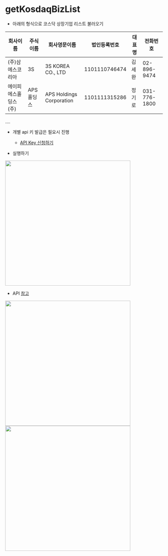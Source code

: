 # getKosdaqBizList

- 아래의 형식으로 코스닥 상장기업 리스트 불러오기

|회사이름|주식이름|회사영문이름|법인등록번호|대표명|전화번호| 
|----|----|------|--------|---|----|
|(주)삼에스코리아|3S|3S KOREA CO., LTD|1101110746474|김세완|02-896-9474|
|에이피에스홀딩스(주)|APS홀딩스|APS Holdings Corporation|1101111315286|정기로|031-776-1800|

....


- 개별 api 키 발급은 필요시 진행
  - [API Key 신청하기](https://opendart.fss.or.kr/uss/umt/EgovMberInsertView.do)


- 실행하기
<img src='https://user-images.githubusercontent.com/66409676/188367888-8ddfacbc-97ed-4246-aa92-cc7184277c8e.png' style='width:400px;'>


- API [참고](https://opendart.fss.or.kr/guide/detail.do?apiGrpCd=DS001&apiId=2019002) 
<img src='https://user-images.githubusercontent.com/66409676/188368369-03915f91-d846-4b39-a23e-b451dda341c1.png' style='width:400px;'>

<img src='https://user-images.githubusercontent.com/66409676/188368388-70c333c1-ab5c-4ff0-9b98-d7b90c357c16.png' style='width:400px;'>
 
